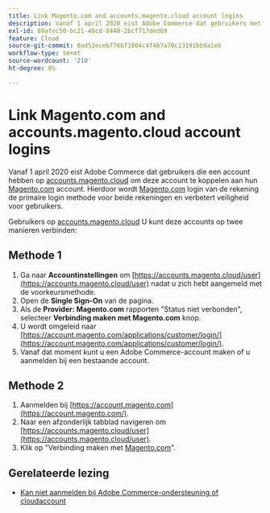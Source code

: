 ```yaml
---
title: Link Magento.com and accounts.magento.cloud account logins
description: Vanaf 1 april 2020 eist Adobe Commerce dat gebruikers met een account op [accounts.magento.cloud](https://accounts.magento.cloud/) deze account koppelen aan hun [Magento.com](https://account.magento.com/customer/account/login/) account. Hierdoor wordt de aanmelding van de account [Magento.com](https://account.magento.com/customer/account/login/) de primaire aanmeldingsmethode voor beide accounts en wordt de beveiliging voor gebruikers verbeterd.
exl-id: 89afec50-bc21-46cd-8440-2bcf717ded69
feature: Cloud
source-git-commit: 0ad52eceb776b71604c4f467a70c13191bb9a1eb
workflow-type: tm+mt
source-wordcount: '210'
ht-degree: 0%

---
```


# Link Magento.com and accounts.magento.cloud account logins

Vanaf 1 april 2020 eist Adobe Commerce dat gebruikers die een account hebben op [accounts.magento.cloud](https://accounts.magento.cloud/) om deze account te koppelen aan hun [Magento.com](https://account.magento.com/customer/account/login/) account. Hierdoor wordt [Magento.com](https://account.magento.com/customer/account/login/) login van de rekening de primaire login methode voor beide rekeningen en verbetert veiligheid voor gebruikers.

Gebruikers op [accounts.magento.cloud](https://accounts.magento.cloud/) U kunt deze accounts op twee manieren verbinden:

## Methode 1

1. Ga naar **Accountinstellingen** om [https://accounts.magento.cloud/user](https://accounts.magento.cloud/user) nadat u zich hebt aangemeld met de voorkeursmethode.
1. Open de **Single Sign-On** van de pagina.
1. Als de **Provider: Magento.com** rapporten &quot;Status niet verbonden&quot;, selecteer **Verbinding maken met Magento.com** knop.
1. U wordt omgeleid naar [https://account.magento.com/applications/customer/login/](https://account.magento.com/applications/customer/login/).
1. Vanaf dat moment kunt u een Adobe Commerce-account maken of u aanmelden bij een bestaande account.

## Methode 2

1. Aanmelden bij [https://account.magento.com](https://account.magento.com/).
1. Naar een afzonderlijk tabblad navigeren om [https://accounts.magento.cloud/user](https://accounts.magento.cloud/user).
1. Klik op &quot;Verbinding maken met [Magento.com](https://account.magento.com/customer/account/login/)&quot;.

## Gerelateerde lezing

* [Kan niet aanmelden bij Adobe Commerce-ondersteuning of cloudaccount](/help/troubleshooting/miscellaneous/unable-to-log-in-to-support-or-cloud-project.md)
